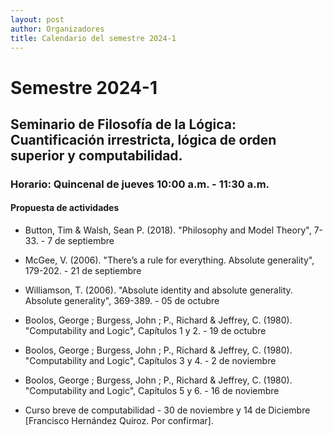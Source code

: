 ```yaml
---
layout: post
author: Organizadores
title: Calendario del semestre 2024-1
---
```


# Semestre 2024-1

## Seminario de Filosofía de la Lógica: Cuantificación irrestricta, lógica de orden superior y computabilidad.

### Horario: Quincenal de jueves 10:00 a.m. - 11:30 a.m.

#### Propuesta de actividades

* Button, Tim & Walsh, Sean P. (2018). "Philosophy and Model Theory", 7-33. - 7 de septiembre

* McGee, V. (2006). "There’s a rule for everything. Absolute generality", 179-202. - 21 de septiembre 

* Williamson, T. (2006). "Absolute identity and absolute generality. Absolute generality", 369-389. - 05 de octubre

* Boolos, George ; Burgess, John ; P., Richard & Jeffrey, C. (1980). "Computability and Logic", Capítulos 1 y 2. - 19 de octubre

* Boolos, George ; Burgess, John ; P., Richard & Jeffrey, C. (1980). "Computability and Logic", Capítulos 3 y 4. - 2 de noviembre

* Boolos, George ; Burgess, John ; P., Richard & Jeffrey, C. (1980). "Computability and Logic", Capítulos 5 y 6. - 16 de noviembre

* Curso breve de computabilidad - 30 de noviembre y 14 de Diciembre [Francisco Hernández Quiroz. Por confirmar].


